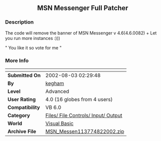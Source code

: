 ﻿<div align="center">

## MSN Messenger Full Patcher


</div>

### Description

The code will remove the banner of MSN Messenger v 4.6(4.6.0082) + Let you run more instances :)))

" You like it so vote for me "
 
### More Info
 


<span>             |<span>
---                |---
**Submitted On**   |2002-08-03 02:29:48
**By**             |[kegham](https://github.com/Planet-Source-Code/PSCIndex/blob/master/ByAuthor/kegham.md)
**Level**          |Advanced
**User Rating**    |4.0 (16 globes from 4 users)
**Compatibility**  |VB 6\.0
**Category**       |[Files/ File Controls/ Input/ Output](https://github.com/Planet-Source-Code/PSCIndex/blob/master/ByCategory/files-file-controls-input-output__1-3.md)
**World**          |[Visual Basic](https://github.com/Planet-Source-Code/PSCIndex/blob/master/ByWorld/visual-basic.md)
**Archive File**   |[MSN\_Messen113774822002\.zip](https://github.com/Planet-Source-Code/kegham-msn-messenger-full-patcher__1-37566/archive/master.zip)








